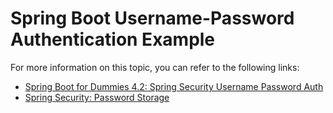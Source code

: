 # Spring Boot Username-Password Authentication Example

For more information on this topic, you can refer to the following links:
- [Spring Boot for Dummies 4.2: Spring Security Username Password Auth](https://medium.com/@yashpatel007/spring-boot-for-dummies-4-2-spring-security-username-password-auth-b5457d3a1969)
- [Spring Security: Password Storage](https://docs.spring.io/spring-security/reference/servlet/authentication/passwords/index.html)


